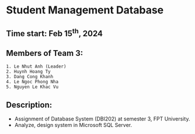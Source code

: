 # Student Management Database
## Time start: Feb 15<sup>th</sup>, 2024

## Members of Team 3: 
	1. Le Nhut Anh (Leader)
	2. Huynh Hoang Ty
	3. Dang Cong Khanh
	4. Le Ngoc Phong Nha
	5. Nguyen Le Khac Vu
	
## Description: 
- Assignment of Database System (DBI202) at semester 3, FPT University.
- Analyze, design system in Microsoft SQL Server.
